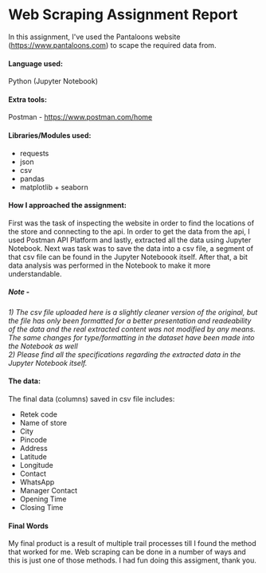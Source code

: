 # Web Scraping Assignment Report

In this assignment, I've used the Pantaloons website (https://www.pantaloons.com) to scape the required data from.

#### Language used:
Python (Jupyter Notebook)

#### Extra tools:
Postman - https://www.postman.com/home

#### Libraries/Modules used:
- requests
- json
- csv
- pandas
- matplotlib + seaborn

#### How I approached the assignment:
First was the task of inspecting the website in order to find the locations of the store and connecting to the api. In order to get the data from the api, I used Postman API Platform and lastly, extracted all the data using Jupyter Notebook. Next was task was to save the data into a csv file, a segment of that csv file can be found in the Jupyter Noteboook itself. After that, a bit data analysis was performed in the Notebook to make it more understandable.
##### Note - 
*1) The csv file uploaded here is a slightly cleaner version of the original, but the file has only been formatted for a better presentation and readeability of the data and the real extracted content was not modified by any means. The same changes for type/formatting in the dataset have been made into the Notebook as well*
<br>*2) Please find all the specifications regarding the extracted data in the Jupyter Notebook itself.*

#### The data:
The final data (columns) saved in csv file includes:
- Retek code
- Name of store
- City
- Pincode
- Address
- Latitude
- Longitude
- Contact
- WhatsApp
- Manager Contact
- Opening Time
- Closing Time

#### Final Words
My final product is a result of multiple trail processes till I found the method that worked for me. Web scraping can be done in a number of ways and this is just one of those methods. I had fun doing this assigment, thank you. 
